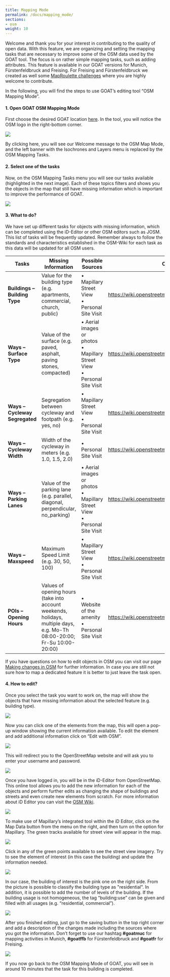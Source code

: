 ```yaml
---
title: Mapping Mode
permalink: /docs/mapping_mode/
sections:
- osm
weight: 10
---
```

Welcome and thank you for your interest in contributing to the quality of open data. With this feature, we are organizing and setting the mapping tasks that are necessary to improve some of the OSM data used by the GOAT tool. The focus is on rather simple mapping tasks, such as adding attributes. This feature is available in our GOAT versions for Munich, Fürstenfeldbruck and Freising. For Freising and Fürstenfeldbruck we created as well some [MapRoulette challenges](https://maproulette.org/browse/challenges/13812) where you are highly welcome to contribute.

In the following, you will find the steps to use GOAT’s editing tool “OSM Mapping Mode”.

#### 1. Open GOAT OSM Mapping Mode
First choose the desired GOAT location [here](https://www.open-accessibility.org/versions).
In the tool, you will notice the OSM logo in the right-bottom corner.

![](/images/docs/mapping_mode/mapping_mode.png)

By clicking here, you will see our Welcome message to the OSM Map Mode, and the left banner with the Isochrones and Layers menu is replaced by the OSM Mapping Tasks.

#### 2. Select one of the tasks

Now, on the OSM Mapping Tasks menu you will see our tasks available (highlighted in the next image). Each of these topics filters and shows you the objects in the map that still have missing information which is important to improve the performance of GOAT.

![](/images/docs/mapping_mode/mapping_tasks.png)

#### 3.	What to do?

We have set up different tasks for objects with missing information, which can be completed using the iD-Editor or other OSM editors such as JOSM. This list of tasks will be frequently updated. Remember always to follow the standards and characteristics established in the OSM-Wiki for each task as this data will be updated for all OSM users. 
<table class="table table-striped table-hover">
  <thead>
    <tr>
      <th style="width:100px">Tasks</th>
      <th style="width:250px"> Missing Information</th>
      <th style="width:170px">Possible Sources</th>
      <th style="width:80px">OSM Wiki</th>
    </tr>
  </thead>
  <tbody>
    <tr class="success">
      <td><b>Buildings – Building Type</b></td>
      <td>Value for the building type (e.g. apartments, commercial, church, public)</td>
      <td>•	Mapillary Street View <br>
          • Personal Site Visit</td>
      <td><a href="https://wiki.openstreetmap.org/wiki/Key:building">https://wiki.openstreetmap.org/wiki/Key:building</a></td>
    </tr>
    <tr class="success">
      <td><b>Ways – Surface Type</b></td>
      <td>Value of the surface (e.g. paved, asphalt, paving stones, compacted)</td>
      <td>•	Aerial images or photos <br>
          • Mapillary Street View <br>
          • Personal Site Visit</td>
      <td><a href="https://wiki.openstreetmap.org/wiki/Key:surface">https://wiki.openstreetmap.org/wiki/Key:surface</a></td>
    </tr>
    <tr class="success">
      <td><b>Ways – Cycleway Segregated</b></td>
      <td>Segregation between cycleway and footpath (e.g. yes, no)</td>
      <td>• Mapillary Street View <br>
          • Personal Site Visit</td>
      <td><a href="https://wiki.openstreetmap.org/wiki/Key:segregated">https://wiki.openstreetmap.org/wiki/Key:segregated</a></td>
    </tr>
    <tr class="success">
      <td><b>Ways – Cycleway Width</b></td>
      <td>Width of the cycleway in meters (e.g. 1.0, 1.5, 2.0)</td>
      <td>• Personal Site Visit</td>
      <td><a href="https://wiki.openstreetmap.org/wiki/Key:width">https://wiki.openstreetmap.org/wiki/Key:width</a></td>
    </tr>
    <tr class="success">
      <td><b>Ways – Parking Lanes</b></td>
      <td>Value of the parking lane (e.g. parallel, diagonal, perpendicular, no_parking)</td>
      <td>•	Aerial images or photos <br>
          • Mapillary Street View <br>
          • Personal Site Visit</td>
      <td><a href="https://wiki.openstreetmap.org/wiki/Key:parking:lane">https://wiki.openstreetmap.org/wiki/Key:parking:lane</a></td>
    </tr>
    <tr class="success">
      <td><b>Ways – Maxspeed</b></td>
      <td>Maximum Speed Limit (e.g. 30, 50, 100)</td>
      <td>•	Mapillary Street View <br>
          • Personal Site Visit</td>
      <td><a href="https://wiki.openstreetmap.org/wiki/Speed_limits">https://wiki.openstreetmap.org/wiki/Speed_limits</a></td>
    </tr>
    <tr class="warning">
      <td><b>POIs – Opening Hours</b></td>
      <td>Values of opening hours (take into account weekends, holidays, multiple days, e.g. Mo-Th 08:00-20:00; Fr-Su 10:00-20:00)</td>
      <td>•	Website of the amenity <br>
          • Personal Site Visit</td>
      <td><a href="https://wiki.openstreetmap.org/wiki/Key:opening_hours">https://wiki.openstreetmap.org/wiki/Key:opening_hours</a></td>
    </tr>
  </tbody>
</table>

If you have questions on how to edit objects in OSM you can visit our page [Making changes in OSM](../osm_tutorial/) for further information. In case you are still not sure how to map a dedicated feature it is better to just leave the task open. 

#### 4.	How to edit?

Once you select the task you want to work on, the map will show the objects that have missing information about the selected feature (e.g. building type).

![](/images/docs/mapping_mode/building_types.png)

Now you can click one of the elements from the map, this will open a pop-up window showing the current information available. To edit the element and add additional information click on “Edit with OSM”. 

![](/images/docs/mapping_mode/edit_building_types.png)

This will redirect you to the OpenStreetMap website and will ask you to enter your username and password.

![](/images/docs/mapping_mode/osm_login.png)

Once you have logged in, you will be in the iD-Editor from OpenStreetMap. This online tool allows you to add the new information for each of the objects and perform further edits as changing the shape of buildings and streets and even create new elements from scratch. For more information about iD Editor you can visit the [OSM Wiki](https://wiki.openstreetmap.org/wiki/ID).

![](/images/docs/mapping_mode/osm_building_editing.png)

To make use of Mapillary’s integrated tool within the iD Editor, click on the Map Data button from the menu on the right, and then turn on the option for Mapillary. The green tracks available for street view will appear in the map. 

![](/images/docs/mapping_mode/mapillary.png)

Click in any of the green points available to see the street view imagery. Try to see the element of interest (in this case the building) and update the information needed.

![](/images/docs/mapping_mode/street_view.png)

In our case, the building of interest is the pink one on the right side. From the picture is possible to classify the building type as "residential". In addition, it is possible to add the number of levels of the building. If the building usage is not homogeneous, the tag “building:use” can be given and filled with all usages (e.g. “residential, commercial”). 

![](/images/docs/mapping_mode/fill_missing_tags.png)

After you finished editing, just go to the saving button in the top right corner and add a description of the changes made including the sources where you got the information. Don’t forget to use our hashtag <b>#goatmuc</b> for mapping activities in Munich, <b>#goatffb</b> for Fürstenfeldbruck and <b>#goatfr</b> for Freising.

![](/images/docs/mapping_mode/osm_save_changes.jpg)

If you now go back to the OSM Mapping Mode of GOAT, you will see in around 10 minutes that the task for this building is completed.